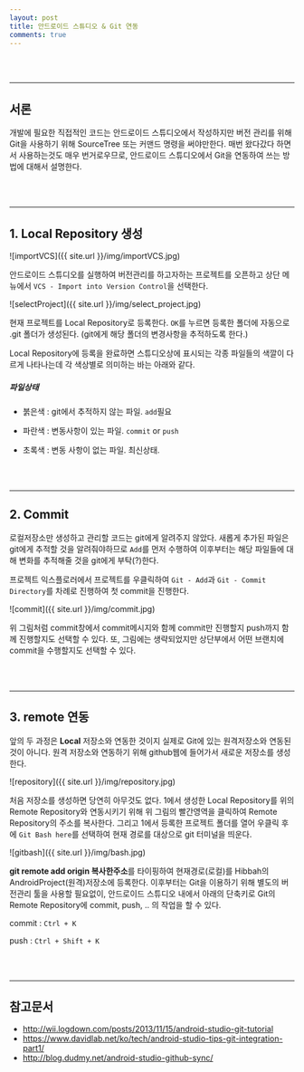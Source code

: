 ```yaml
---
layout: post
title: 안드로이드 스튜디오 & Git 연동
comments: true
---
```


<br><br>

----

## 서론

개발에 필요한 직접적인 코드는 안드로이드 스튜디오에서 작성하지만 버전 관리를 위해 Git을 사용하기 위해 SourceTree 또는 커맨드 명령을 써야만한다. 매번 왔다갔다 하면서 사용하는것도 매우 번거로우므로, 안드로이드 스튜디오에서 Git을 연동하여 쓰는 방법에 대해서 설명한다.

<br><br>

----

## 1. Local Repository 생성

![importVCS]({{ site.url }}/img/importVCS.jpg)

안드로이드 스튜디오를 실행하여 버전관리를 하고자하는 프로젝트를 오픈하고 상단 메뉴에서 `VCS - Import into Version Control`을 선택한다.

![selectProject]({{ site.url }}/img/select_project.jpg)

현재 프로젝트를 Local Repository로 등록한다. `OK`를 누르면 등록한 폴더에 자동으로 .git 폴더가 생성된다. (git에게 해당 폴더의 변경사항을 추적하도록 한다.)

Local Repository에 등록을 완료하면 스튜디오상에 표시되는 각종 파일들의 색깔이 다르게 나타나는데 각 색상별로 의미하는 바는 아래와 같다.

##### 파일상태

- 붉은색 : git에서 추적하지 않는 파일. `add`필요

- 파란색 : 변동사항이 있는 파일. `commit` or `push`

- 초록색 : 변동 사항이 없는 파일. 최신상태.

<br><br>

----

## 2. Commit

로컬저장소만 생성하고 관리할 코드는 git에게 알려주지 않았다. 새롭게 추가된 파일은 git에게 추적할 것을 알려줘야하므로 `Add`를 먼저 수행하여 이후부터는 해당 파일들에 대해 변화를 추적해줄 것을 git에게 부탁(?)한다.

프로젝트 익스플로러에서 프로젝트를 우클릭하여  `Git - Add`과 `Git - Commit Directory`를 차례로 진행하여 첫 commit을 진행한다.

![commit]({{ site.url }}/img/commit.jpg)

위 그림처럼 commit창에서 commit메시지와 함께 commit만 진행할지 push까지 함께 진행할지도 선택할 수 있다. 또, 그림에는 생략되었지만 상단부에서 어떤 브랜치에 commit을 수행할지도 선택할 수 있다.


<br><br>

----

## 3. remote 연동

앞의 두 과정은 **Local** 저장소와 연동한 것이지 실제로 Git에 있는 원격저장소와 연동된 것이 아니다. 원격 저장소와 연동하기 위해 github웹에 들어가서 새로운 저장소를 생성한다.

![repository]({{ site.url }}/img/repository.jpg)

처음 저장소를 생성하면 당연히 아무것도 없다. 1에서 생성한 Local Repository를 위의 Remote Repository와 연동시키기 위해 위 그림의 빨간영역을 클릭하여 Remote Repository의 주소를 복사한다. 그리고 1에서 등록한 프로젝트 폴더를 열어 우클릭 후에 `Git Bash here`를 선택하여 현재 경로를 대상으로 git 터미널을 띄운다.

![gitbash]({{ site.url }}/img/bash.jpg)

**git remote add origin 복사한주소**를 타이핑하여 현재경로(로컬)를 Hibbah의 AndroidProject(원격)저장소에 등록한다. 이후부터는 Git을 이용하기 위해 별도의 버전관리 툴을 사용할 필요없이, 안드로이드 스튜디오 내에서 아래의 단축키로 Git의 Remote Repository에 commit, push, .. 의 작업을 할 수 있다.

commit : `Ctrl + K`

push : `Ctrl + Shift + K`

<br><br>

----

## 참고문서
- http://wii.logdown.com/posts/2013/11/15/android-studio-git-tutorial
- https://www.davidlab.net/ko/tech/android-studio-tips-git-integration-part1/
- http://blog.dudmy.net/android-studio-github-sync/
